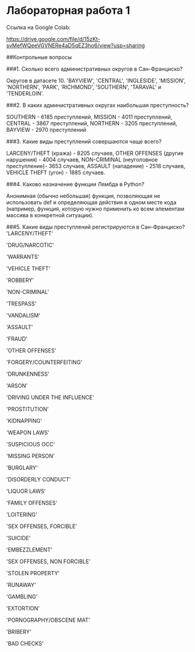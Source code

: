 # Лабораторная работа 1

Ссылка на Google Colab:

https://drive.google.com/file/d/15zKt-svMefWQeeVGVNERe4aD5qEZ3ho6/view?usp=sharing

##Контрольные вопросы

###1. Сколько всего административных округов в Сан-Франциско?

Округов в датасете 10. 'BAYVIEW', 'CENTRAL', 'INGLESIDE', 'MISSION', 'NORTHERN', 'PARK', 'RICHMOND', 'SOUTHERN', 'TARAVAL' и 'TENDERLOIN'.

###2. В каких административных округах наибольшая преступность? 

SOUTHERN - 6185 преступлений, MISSION - 4011 преступлений, CENTRAL - 3867 преступлений, NORTHERN - 3205 преступлений, BAYVIEW - 2970 преступлений

###3. Какие виды преступлений совершаются чаще всего?

LARCENY/THEFT (кража) - 8205 случаев, OTHER OFFENSES (другие нарушения) - 4004 случаев, NON-CRIMINAL (неуголовное преступление)- 3653 случаев, ASSAULT (нападение) - 2518 случаев, VEHICLE THEFT (угон) - 1885 случаев.

###4. Каково назначение функции Лямбда в Python?

Анонимная (обычно небольшая) функция, позволяющая не использовать def и определяющая действия в одном месте кода (например, функция, которую нужно применить ко всем элементам массива в конкретной ситуации). 

###5. Какие виды преступлений регистрируются в Сан-Франциско?
'LARCENY/THEFT'

'DRUG/NARCOTIC'

'WARRANTS'

'VEHICLE THEFT'

'ROBBERY'

'NON-CRIMINAL'

'TRESPASS'

'VANDALISM'

'ASSAULT'

'FRAUD'

'OTHER OFFENSES'

'FORGERY/COUNTERFEITING' 

'DRUNKENNESS' 

'ARSON'

'DRIVING UNDER THE INFLUENCE' 

'PROSTITUTION' 

'KIDNAPPING' 

'WEAPON LAWS'

'SUSPICIOUS OCC' 

'MISSING PERSON' 

'BURGLARY' 

'DISORDERLY CONDUCT'

'LIQUOR LAWS' 

'FAMILY OFFENSES'

'LOITERING'

'SEX OFFENSES, FORCIBLE'

'SUICIDE' 

'EMBEZZLEMENT' 

'SEX OFFENSES, NON FORCIBLE' 

'STOLEN PROPERTY'

'RUNAWAY' 

'GAMBLING' 

'EXTORTION' 

'PORNOGRAPHY/OBSCENE MAT' 

'BRIBERY'

'BAD CHECKS'
